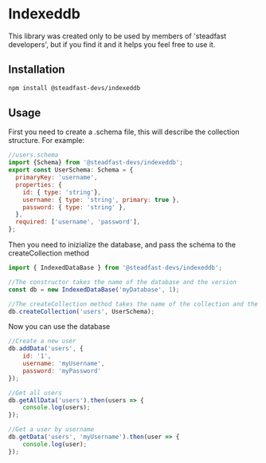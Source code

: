 # Indexeddb
This library was created only to be used by members of 'steadfast developers', but if you find it and it helps you feel free to use it.

## Installation
```bash
npm install @steadfast-devs/indexeddb
```

## Usage
First you need to create a .schema file, this will describe the collection structure.
For example:
```javascript
//users.schema
import {Schema} from '@steadfast-devs/indexeddb';
export const UserSchema: Schema = {
  primaryKey: 'username',
  properties: {
    id: { type: 'string'},
    username: { type: 'string', primary: true },
    password: { type: 'string' },
  },
  required: ['username', 'password'],
};
```
Then you need to inizialize the database, and pass the schema to the createCollection method
```javascript
import { IndexedDataBase } from '@steadfast-devs/indexeddb';

//The constructor takes the name of the database and the version
const db = new IndexedDataBase('myDatabase', 1);

//The createCollection method takes the name of the collection and the schema
db.createCollection('users', UserSchema);
```

Now you can use the database
```javascript
//Create a new user
db.addData('users', {
    id: '1',
    username: 'myUsername', 
    password: 'myPassword'
});

//Get all users
db.getAllData('users').then(users => {
    console.log(users);
});

//Get a user by username
db.getData('users', 'myUsername').then(user => {
    console.log(user);
});